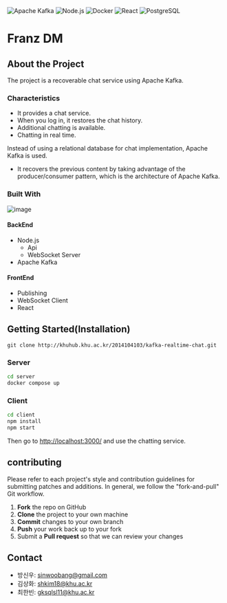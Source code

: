 <img alt="Apache Kafka" src ="https://img.shields.io/badge/Apache Kafka-231F20.svg?&style=for-the-badge&logo=Apache Kafka&logoColor=white"/>
<img alt="Node.js" src ="https://img.shields.io/badge/Node.js-339933.svg?&style=for-the-badge&logo=Node.js&logoColor=white"/>
<img alt="Docker" src ="https://img.shields.io/badge/Docker-2496ED.svg?&style=for-the-badge&logo=Docker&logoColor=white"/>
<img alt="React" src ="https://img.shields.io/badge/React-61DAFB.svg?&style=for-the-badge&logo=React&logoColor=white"/>
<img alt="PostgreSQL" src ="https://img.shields.io/badge/PostgreSQL-4169E1.svg?&style=for-the-badge&logo=PostgreSQL&logoColor=white"/>

# Franz DM

## About the Project

The project is a recoverable chat service using Apache Kafka.

### Characteristics

- It provides a chat service.
- When you log in, it restores the chat history.
- Additional chatting is available.
- Chatting in real time.

Instead of using a relational database for chat implementation, Apache Kafka is used.

- It recovers the previous content by taking advantage of the producer/consumer pattern, which is the architecture of Apache Kafka.

### Built With

![image](https://user-images.githubusercontent.com/91586956/172683430-047f1453-4a66-4328-a440-2731ffedeba8.png)

#### BackEnd

- Node.js
  - Api
  - WebSocket Server
- Apache Kafka

#### FrontEnd

- Publishing
- WebSocket Client
- React

## Getting Started(Installation)

`git clone http://khuhub.khu.ac.kr/2014104103/kafka-realtime-chat.git`

### Server

```sh
cd server
docker compose up
```

### Client

```sh
cd client
npm install
npm start
```

Then go to <http://localhost:3000/> and use the chatting service.

## contributing

Please refer to each project's style and contribution guidelines for submitting patches and additions. In general, we follow the "fork-and-pull" Git workflow.

1. **Fork** the repo on GitHub
2. **Clone** the project to your own machine
3. **Commit** changes to your own branch
4. **Push** your work back up to your fork
5. Submit a **Pull request** so that we can review your changes

## Contact

- 방신우: sinwoobang@gmail.com
- 김상화: shkim18@khu.ac.kr
- 최한빈: gksqlsl11@khu.ac.kr
